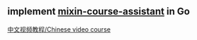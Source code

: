 ## implement [mixin-course-assistant](https://github.com/liuzemei/mixin-course-assistant) in Go

[中文视频教程/Chinese video course](https://developers.mixinbots.com/courses/1e276ee9-18fb-42e3-915a-54b049679084)

